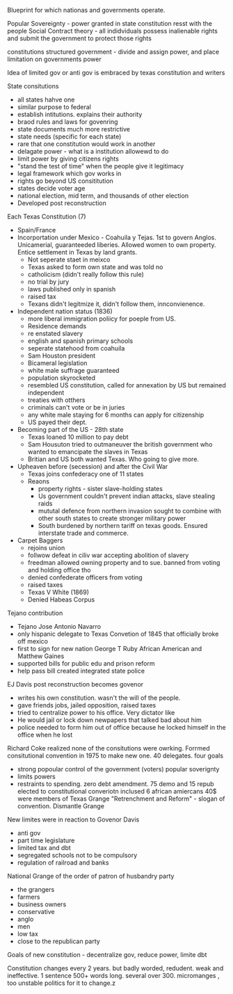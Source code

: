 Blueprint for which nationas and governments operate.

Popular Sovereignty - power granted in state constitution resst with the people
Social Contract theory - all indidviduals possess inalienable rights and submit the government to protect those rights

constitutions structured government - divide and assign power, and place limitation on governments power

Idea of limited gov or anti gov is embraced by texas constitution and writers

State consitutions
* all states hahve one
* similar purpose to federal
* establish intitutions. explains their authority
* braod rules and laws for govenring
* state documents much more restrictive
* state needs (specific for each state)
* rare that one constitution would work in another
* delagate power - what is a institution allowewd to do
* limit power by giving citizens rights
* "stand the test of time" when the people give it legitimacy
* legal framework which gov works in
* rights go beyond US consititution
* states decide voter age
* national election, mid term, and thousands of other election
* Developed post reconstruction

Each Texas Constitution (7)
* Spain/France
* Incorportation under Mexico - Coahuila y Tejas. 1st to govern Anglos. Unicamerial, guaranteeded liberies. Allowed women to own property. Entice settlement in Texas by land grants.
	* Not seperate staet in meixco
	* Texas asked to form own state and was told no
	* catholicism (didn't really follow this rule)
	* no trial by jury
	* laws published only in spanish
	* raised tax
	* Texans didn't legitmize it, didn't follow them, innconvienence.
* Independent nation status (1836) 
	* more liberal immigration poliicy for poeple from US.
	* Residence demands
	* re enstated slavery
	* english and spanish primary schools
	* seperate statehood from coahuila
	* Sam Houston president
	* Bicameral legislation
	* white male suffrage guaranteed
	* population skyrocketed
	* resembled US constitution, called for annexation by US but remained independent
	* treaties with otthers
	* criminals can't vote or be in juries
	* any white male staying for 6 months can apply for citizenship
	* US payed their dept. 
* Becoming part of the US - 28th state
	* Texas loaned 10 million to pay debt
	* Sam Housuton tried to outmaneuver the british government who wanted to emancipate the slaves in Texas
	* Britian and US both wanted Texas. Who going to give more.
* Upheaven before (secession) and after the Civil War
	* Texas joins confederacy one of 11 states
	* Reaons
		* property rights - sister slave-holding states
		* Us government couldn't prevent indian attacks, slave stealing raids
		* mututal defence from northern invasion sought to combine with other south states to create stronger military power
		* South burdened by northern tariff on texas goods. Ensured interstate trade and commerce.
* Carpet Baggers
	* rejoins union
	* follwow defeat in ciliv war accepting abolition of slavery
	* freedman allowed owning property and to sue. banned from voting and holding office tho
	* denied confederate officers from voting
	* raised taxes
	* Texas V White (1869)
	* Denied Habeas Corpus

Tejano contribution
* Tejano Jose Antonio Navarro 
* only hispanic delegate to Texas Convetion of 1845 that officially broke off mexico
* first to sign for new nation
George T Ruby African American and Matthew Gaines
* supported bills for public edu and prison reform
* help pass bill created integrated state police

EJ Davis post reconstruction becomes govenor
* writes his own constitution. wasn't the will of the people.
* gave friends jobs, jailed opposition, raised taxes
* tried to centralize power to his office. Very dictator like
* He would jail or lock down newpapers that talked bad about him
* police needed to form him out of office because he locked himself in the office when he lost

Richard Coke realized none of the consitutions were owrking. Forrmed consitutional convention in 1975 to make new one. 40 delegates. four goals
* strong popoular control of the government (voters) popular soverignty
* limits powers
* restraints to spending. zero debt amendment.
75 demo and 15 repub elected to constitutional converiotn
inclused 6 african amiercans 40$ were members of Texas Grange
"Retrenchment and Reform" - slogan of convention. Dismantle Grange

New limites were in reaction to Govenor Davis
* anti gov
* part time legislature
* limited tax and dbt
* segregated schools not to be compulsory
* regulation of railroad and banks

National Grange  of the order of patron of husbandry party
* the grangers
* farmers 
* business owners
* conservative
* anglo
* men
* low tax
* close to the republican party

Goals of new constitution - decentralize gov, reduce power, limite dbt

Constitution changes every 2 years. but badly worded, redudent. weak and ineffective. 1 sentence 500+ words long. several over 300. micromanges , too unstable politics for it to change.z